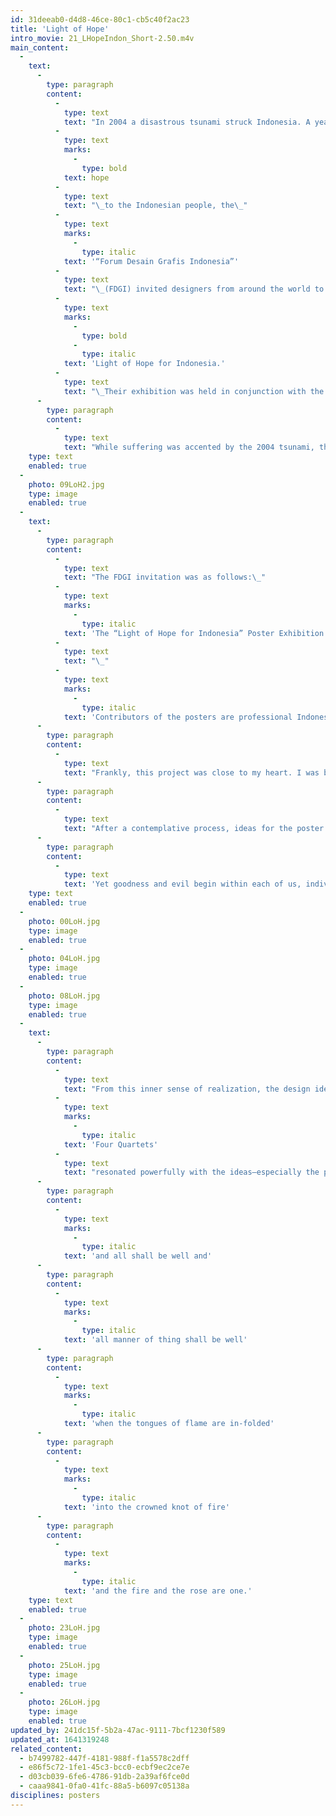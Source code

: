```yaml
---
id: 31deeab0-d4d8-46ce-80c1-cb5c40f2ac23
title: 'Light of Hope'
intro_movie: 21_LHopeIndon_Short-2.50.m4v
main_content:
  -
    text:
      -
        type: paragraph
        content:
          -
            type: text
            text: "In 2004 a disastrous tsunami struck Indonesia. A year later, to help bring\_"
          -
            type: text
            marks:
              -
                type: bold
            text: hope
          -
            type: text
            text: "\_to the Indonesian people, the\_"
          -
            type: text
            marks:
              -
                type: italic
            text: '“Forum Desain Grafis Indonesia”'
          -
            type: text
            text: "\_(FDGI) invited designers from around the world to design posters for their project\_"
          -
            type: text
            marks:
              -
                type: bold
              -
                type: italic
            text: 'Light of Hope for Indonesia.'
          -
            type: text
            text: "\_Their exhibition was held in conjunction with the FGD Expo 2005 at the Jakarta Convention Center, 7-11 September 2005. The FDGI invited 35 Indonesian and 25 foreign designers, trusting that these individuals have unique observations and an honest view of Indonesia.\_"
      -
        type: paragraph
        content:
          -
            type: text
            text: "While suffering was accented by the 2004 tsunami, the Indonesian people have suffered for decades from a variety of calamities. They suffered continual exploitation and domination by foreign countries, namely India and Islamic countries, as well as the English, the Dutch (who named it the Dutch East Indies), and Japan. Indonesia gained its independence soon after WW2. Yet, since then, its government has suffered from collusion, nepotism, power struggles, deception, poverty and greed. In the meantime, natural disasters such as the tsunami of 2004 continued.\_\_"
    type: text
    enabled: true
  -
    photo: 09LoH2.jpg
    type: image
    enabled: true
  -
    text:
      -
        type: paragraph
        content:
          -
            type: text
            text: "The FDGI invitation was as follows:\_"
          -
            type: text
            marks:
              -
                type: italic
            text: 'The “Light of Hope for Indonesia” Poster Exhibition will be held in conjunction with the FGD Expo 2005 at the Jakarta Convention Center, 7-11 September 2005.'
          -
            type: text
            text: "\_"
          -
            type: text
            marks:
              -
                type: italic
            text: 'Contributors of the posters are professional Indonesian and foreign graphic designers, invited to participate in the event. We hope to collect 60 posters from 60 graphic designers (35 Indonesian and 25 foreign designers). We would like to involve foreign participation because their observation is unique and valuable in their honest view of Indonesia.'
      -
        type: paragraph
        content:
          -
            type: text
            text: "Frankly, this project was close to my heart. I was born in Bandung, Indonesia, in 1940, to Dutch parents who were helping govern the colony. I remember hardly anything from my first 5 years there\_\_--\_\_fortunate, perhaps, since my family ended up in Japanese concentration camps during WW2 and lost everything, including my father who died in a concentration camp in Burma. My mother wisely got us back to Holland, where we lived until we immigrated to the USA in1957 to start life anew. I always have had a deep sense of fondness for the Indonesian people and feel much closer to them then I was ever able to feel for the Dutch. Clearly, while I have only been back to Indonesia for a week’s visit in the late 1990s, part of my heart remained there. All this made the Light of Hope project a most welcome invitation!\_"
      -
        type: paragraph
        content:
          -
            type: text
            text: "After a contemplative process, ideas for the poster began to unfold. My perception always has been that the Indonesians are a gentle, kind, warm, and open-hearted people, with a deep sense of humanism\_\_--\_\_a nature that persists in spite of constant adversities. While being so continually engulfed by external darkness and evil, they always seemed to carry a light within. So I felt a need to convey the nature of this light. To me, it is a light we all want to receive, to gain from the world outside, not to succumb to our struggles within."
      -
        type: paragraph
        content:
          -
            type: text
            text: 'Yet goodness and evil begin within each of us, individually, so that is where hope for change must begin, as change within ourselves! If we think of ourselves as light bearers, then this light will flow out and will touch others—who in turn will shed the light further. Indeed, we do have the power to light the world!'
    type: text
    enabled: true
  -
    photo: 00LoH.jpg
    type: image
    enabled: true
  -
    photo: 04LoH.jpg
    type: image
    enabled: true
  -
    photo: 08LoH.jpg
    type: image
    enabled: true
  -
    text:
      -
        type: paragraph
        content:
          -
            type: text
            text: "From this inner sense of realization, the design ideas and visual forms readily fell into my lap. In that sense, the T. S. Eliot’s poem\_"
          -
            type: text
            marks:
              -
                type: italic
            text: 'Four Quartets'
          -
            type: text
            text: "resonated powerfully with the ideas—especially the poem’s ending reflecting the essence of what I was feeling:\_\_"
      -
        type: paragraph
        content:
          -
            type: text
            marks:
              -
                type: italic
            text: 'and all shall be well and'
      -
        type: paragraph
        content:
          -
            type: text
            marks:
              -
                type: italic
            text: 'all manner of thing shall be well'
      -
        type: paragraph
        content:
          -
            type: text
            marks:
              -
                type: italic
            text: 'when the tongues of flame are in-folded'
      -
        type: paragraph
        content:
          -
            type: text
            marks:
              -
                type: italic
            text: 'into the crowned knot of fire'
      -
        type: paragraph
        content:
          -
            type: text
            marks:
              -
                type: italic
            text: 'and the fire and the rose are one.'
    type: text
    enabled: true
  -
    photo: 23LoH.jpg
    type: image
    enabled: true
  -
    photo: 25LoH.jpg
    type: image
    enabled: true
  -
    photo: 26LoH.jpg
    type: image
    enabled: true
updated_by: 241dc15f-5b2a-47ac-9111-7bcf1230f589
updated_at: 1641319248
related_content:
  - b7499782-447f-4181-988f-f1a5578c2dff
  - e86f5c72-1fe1-45c3-bcc0-ecbf9ec2ce7e
  - d03cb039-6fe6-4786-91db-2a39af6fce0d
  - caaa9841-0fa0-41fc-88a5-b6097c05138a
disciplines: posters
---
```

